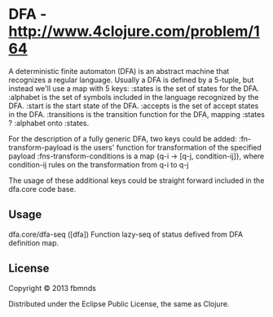 # DFA - http://www.4clojure.com/problem/164

A deterministic finite automaton (DFA) is an abstract machine that recognizes a regular language. Usually a DFA is defined by a 5-tuple, but instead we'll use a map with 5 keys:
:states is the set of states for the DFA.
:alphabet is the set of symbols included in the language recognized by the DFA.
:start is the start state of the DFA.
:accepts is the set of accept states in the DFA.
:transitions is the transition function for the DFA, mapping :states ? :alphabet onto :states.

For the description of a fully generic DFA, two keys could be added:
:fn-transform-payload is the users' function for transformation of the specified payload
:fns-transform-conditions is a map {q-i -> [q-j, condition-ij]}, where condition-ij rules on the transformation from q-i to q-j

The usage of these additional keys could be straight forward included in the dfa.core code base.

## Usage

dfa.core/dfa-seq
([dfa])
Function
 lazy-seq of status defived from DFA definition map.

## License

Copyright © 2013 fbmnds

Distributed under the Eclipse Public License, the same as Clojure.

